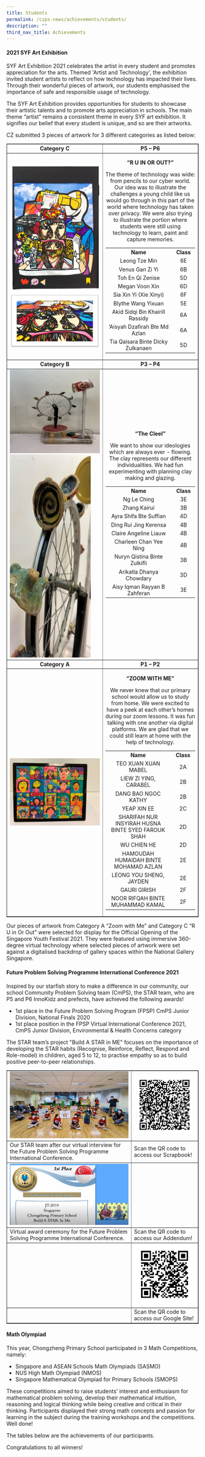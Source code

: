 ```yaml
---
title: Students
permalink: /czps-news/achievements/students/
description: ""
third_nav_title: Achievements
---
```

<h4><strong>2021 SYF Art Exhibition</strong></h4>
<p>SYF Art Exhibition 2021 celebrates the artist in every student and promotes appreciation for the arts. Themed 'Artist and Technology', the exhibition invited student artists to reflect on how technology has impacted their lives. Through their wonderful pieces of artwork, our students emphasised the importance of safe and responsible usage of technology.</p>
<p>The SYF Art Exhibition provides opportunities for students to showcase their artistic talents and to promote arts appreciation in schools. The main theme &ldquo;artist&rdquo; remains a consistent theme in every SYF art exhibition. It signifies our belief that every student is unique, and so are their artworks.</p>
<p>CZ submitted 3 pieces of artwork for 3 different categories as listed below:</p>
<table style="border-collapse: collapse; width: 100%;" border="1">
<tbody>
<tr>
<td style="width: 50%; text-align: center;"><strong>Category C</strong></td>
<td style="width: 50%; text-align: center;"><strong>P5 &ndash; P6</strong></td>
</tr>
<tr>
<td style="width: 50%;"><img src="/images/stu1.png"><br><img src="/images/stu2.png"></td>
<td style="width: 50%; text-align: center;">
<p><strong>&ldquo;R U IN OR OUT?&rdquo;</strong></p>
<p>The theme of technology was wide: from pencils to our cyber world. Our idea was to illustrate the challenges a young child like us would go through in this part of the world where technology has taken over privacy. We were also trying to illustrate the portion where students were still using technology to learn, paint and capture memories.</p>
<table class="iveo_table ives_tab_simple3" width="337">
<tbody>
<tr>
<td style="text-align: center;" width="278"><strong>Name</strong></td>
<td style="text-align: center;" width="59"><strong>Class</strong></td>
</tr>
<tr>
<td style="text-align: center;" width="278">Leong Tze Min</td>
<td style="text-align: center;" width="59">6E</td>
</tr>
<tr>
<td style="text-align: center;" width="278">Venus Gan Zi Yi</td>
<td style="text-align: center;" width="59">6B</td>
</tr>
<tr>
<td style="text-align: center;" width="278">Toh En Qi Zenise</td>
<td style="text-align: center;" width="59">5D</td>
</tr>
<tr>
<td style="text-align: center;" width="278">Megan Voon Xin</td>
<td style="text-align: center;" width="59">6D</td>
</tr>
<tr>
<td style="text-align: center;" width="278">Sia Xin Yi (Xie Xinyi)</td>
<td style="text-align: center;" width="59">6F</td>
</tr>
<tr>
<td style="text-align: center;" width="278">Blythe Wang Yixuan</td>
<td style="text-align: center;" width="59">5E</td>
</tr>
<tr>
<td style="text-align: center;" width="278">Akid Sidqi Bin Khairill Rassidy</td>
<td style="text-align: center;" width="59">6A</td>
</tr>
<tr>
<td style="text-align: center;" width="278">&lsquo;Aisyah Dzafirah Bte Md Azlan</td>
<td style="text-align: center;" width="59">6A</td>
</tr>
<tr>
<td style="text-align: center;" width="278">Tia Qaisara Binte Dicky Zulkanaen</td>
<td style="text-align: center;" width="59">5D</td>
</tr>
</tbody>
</table>
</td>
</tr>
<tr>
<td style="width: 50%; text-align: center;"><strong>Category B</strong></td>
<td style="width: 50%; text-align: center;"><strong>P3 &ndash; P4</strong></td>
</tr>
<tr>
<td style="width: 50%;"><img src="/images/stu3.jpg"><br><img src="/images/stu4.jpg"></td>
<td style="width: 50%;">
<p style="text-align: center;"><strong>&ldquo;The Cleel&rdquo;</strong></p>
<p style="text-align: center;">We want to show our ideologies which are always ever - flowing. The clay represents our different individualities. We had fun experimenting with planning clay making and glazing.</p>
<table width="326">
<tbody>
<tr>
<td style="text-align: center;" width="269"><strong>Name</strong></td>
<td style="text-align: center;" width="58"><strong>Class</strong></td>
</tr>
<tr>
<td style="text-align: center;" width="269">Ng Le Ching</td>
<td style="text-align: center;" width="58">3E</td>
</tr>
<tr>
<td style="text-align: center;" width="269">Zhang Kairui</td>
<td style="text-align: center;" width="58">3B</td>
</tr>
<tr>
<td style="text-align: center;" width="269">Ayra Shifa Bte Suffian</td>
<td style="text-align: center;" width="58">4D</td>
</tr>
<tr>
<td style="text-align: center;" width="269">Ding Rui Jing Kerensa</td>
<td style="text-align: center;" width="58">4B</td>
</tr>
<tr>
<td style="text-align: center;" width="269">Claire Angeline Liauw</td>
<td style="text-align: center;" width="58">4B</td>
</tr>
<tr>
<td style="text-align: center;" width="269">Charleen Chan Yee Ning</td>
<td style="text-align: center;" width="58">4B</td>
</tr>
<tr>
<td style="text-align: center;" width="269">Nuryn Qistina Binte Zulkifli</td>
<td style="text-align: center;" width="58">3B</td>
</tr>
<tr>
<td style="text-align: center;" width="269">Arikatla Dhanya Chowdary</td>
<td style="text-align: center;" width="58">3D</td>
</tr>
<tr>
<td style="text-align: center;" width="269">Aisy Iqman Rayyan B Zahferan</td>
<td style="text-align: center;" width="58">3E</td>
</tr>
</tbody>
</table>
</td>
</tr>
<tr>
<td style="width: 50%; text-align: center;"><strong>Category A</strong></td>
<td style="width: 50%; text-align: center;"><strong>P1 &ndash; P2</strong></td>
</tr>
<tr>
<td style="width: 50%;"><img src="/images/stu5.jpg"></td>
<td style="width: 50%;">
<p style="text-align: center;"><strong>&ldquo;</strong><strong>ZOOM WITH ME</strong><strong>&rdquo;</strong></p>
<p style="text-align: center;">We never knew that our primary school would allow us to study from home. We were excited to have a peek at each other&rsquo;s homes during our zoom lessons. It was fun talking with one another via digital platforms. We are glad that we could still learn at home with the help of technology.</p>
 <table width="333">
<tbody>
<tr>
<td style="text-align: center;" width="265"><strong>Name</strong></td>
<td style="text-align: center;" width="68"><strong>Class</strong></td>
</tr>
<tr>
<td style="text-align: center;" width="265">TEO XUAN XUAN MABEL</td>
<td style="text-align: center;" width="68">2A</td>
</tr>
<tr>
<td style="text-align: center;" width="265">LIEW ZI YING, CARABEL</td>
<td style="text-align: center;" width="68">2B</td>
</tr>
<tr>
<td style="text-align: center;" width="265">DANG BAO NGOC KATHY</td>
<td style="text-align: center;" width="68">2B</td>
</tr>
<tr>
<td style="text-align: center;" width="265">YEAP XIN EE</td>
<td style="text-align: center;" width="68">2C</td>
</tr>
<tr>
<td style="text-align: center;" width="265">SHARIFAH NUR INSYIRAH HUSNA BINTE SYED FAROUK SHAH</td>
<td style="text-align: center;" width="68">2D</td>
</tr>
<tr>
<td style="text-align: center;" width="265">WU CHIEN HE</td>
<td style="text-align: center;" width="68">2D</td>
</tr>
<tr>
<td style="text-align: center;" width="265">HAMOUDAH HUMAIDAH BINTE MOHAMAD AZLAN</td>
<td style="text-align: center;" width="68">2E</td>
</tr>
<tr>
<td style="text-align: center;" width="265">LEONG YOU SHENG, JAYDEN</td>
<td style="text-align: center;" width="68">2E</td>
</tr>
<tr>
<td style="text-align: center;" width="265">GAURI GIRISH</td>
<td style="text-align: center;" width="68">2F</td>
</tr>
<tr>
<td style="text-align: center;" width="265">NOOR RIFQAH BINTE MUHAMMAD KAMAL</td>
<td style="text-align: center;" width="68">2F</td>
</tr>
</tbody>
</table>
</td>
</tr>
</tbody>
</table>
<p>Our pieces of artwork from Category A &ldquo;Zoom with Me&rdquo; and Category C &ldquo;R U in Or Out&rdquo; were selected for display for the Official Opening of the Singapore Youth Festival 2021. They were featured using immersive 360-degree virtual technology where selected pieces of artwork were set against a digitalised backdrop of gallery spaces within the National Gallery Singapore.</p>
<h4><strong>Future Problem Solving Programme International Conference 2021</strong></h4>
<p>Inspired by our starfish story to make a difference in our community, our school Community Problem Solving team (CmPS), the STAR team, who are P5 and P6 InnoKidz and prefects, have achieved the following awards!</p>
<ul>
<li>1st place in the Future Problem Solving Program (FPSP) CmPS Junior Division, National Finals 2020</li>
<li>1st place position in the FPSP Virtual International Conference 2021, CmPS Junior Division, Environmental &amp; Health Concerns category</li>
</ul>
<p>The STAR team&rsquo;s project "Build A STAR in ME" focuses on the importance of developing the STAR habits (Recognise, Reinforce, Reflect, Respond and Role-model) in children, aged 5 to 12, to practise empathy so as to build positive peer-to-peer relationships.&nbsp;</p>
<table style="border-collapse: collapse; width: 100%;" border="1">
<tbody>
<tr>
<td style="width: 65%;"><img src="/images/stu6.jpg"></td>
<td style="width: 35%;"><img src="/images/stu7.png"></td>
</tr>
<tr>
<td style="width: 65%;">Our STAR team after our virtual interview for the Future Problem Solving Programme International Conference.</td>
<td style="width: 35%;">Scan the QR code to access our Scrapbook!</td>
</tr>
<tr>
<td style="width: 65%;"><img src="/images/stu8.jpg"></td>
<td style="width: 35%;">&nbsp;</td>
</tr>
<tr>
<td style="width: 65%;">Virtual award ceremony for the Future Problem Solving Programme International Conference.&nbsp;</td>
<td style="width: 35%;">Scan the QR code to access our Addendum!</td>
</tr>
<tr>
<td style="width: 65%;">&nbsp;</td>
<td style="width: 35%;"><img src="/images/stu9.png"></td>
</tr>
<tr>
<td style="width: 65%;">&nbsp;</td>
<td style="width: 35%;">Scan the QR code to access our Google Site!</td>
</tr>
</tbody>
</table>
<h4><strong>Math Olympiad</strong></h4>
<p>This year, Chongzheng Primary School participated in 3 Math Competitions, namely:</p>
<ul>
<li>Singapore and ASEAN Schools Math Olympiads (SASMO)</li>
<li>NUS High Math Olympiad (NMOS)</li>
<li>Singapore Mathematical Olympiad for Primary Schools (SMOPS)</li>
</ul>
<p>These competitions aimed to raise students&rsquo; interest and enthusiasm for mathematical problem solving, develop their mathematical intuition, reasoning and logical thinking while being creative and critical in their thinking. Participants displayed their strong math concepts and passion for learning in the subject during the training workshops and the competitions. Well done!</p>
<p>The tables below are the achievements of our participants.</p>
<p>Congratulations to all winners!</p>